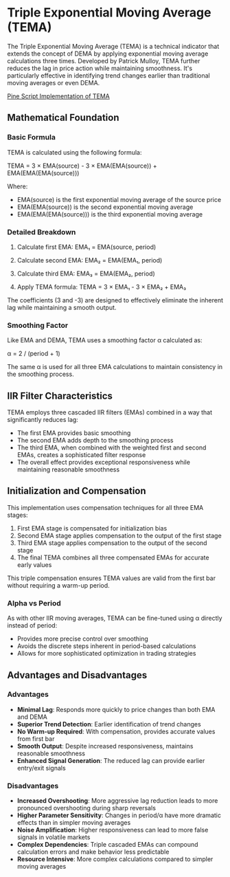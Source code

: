 # Triple Exponential Moving Average (TEMA)

The Triple Exponential Moving Average (TEMA) is a technical indicator that extends the concept of DEMA by applying exponential moving average calculations three times. Developed by Patrick Mulloy, TEMA further reduces the lag in price action while maintaining smoothness. It's particularly effective in identifying trend changes earlier than traditional moving averages or even DEMA.

[Pine Script Implementation of TEMA](https://github.com/mihakralj/pinescript/blob/main/indicators/trends/tema.pine)

## Mathematical Foundation

### Basic Formula

TEMA is calculated using the following formula:

TEMA = 3 × EMA(source) - 3 × EMA(EMA(source)) + EMA(EMA(EMA(source)))

Where:
- EMA(source) is the first exponential moving average of the source price
- EMA(EMA(source)) is the second exponential moving average
- EMA(EMA(EMA(source))) is the third exponential moving average

### Detailed Breakdown

1. Calculate first EMA:
   EMA₁ = EMA(source, period)

2. Calculate second EMA:
   EMA₂ = EMA(EMA₁, period)

3. Calculate third EMA:
   EMA₃ = EMA(EMA₂, period)

4. Apply TEMA formula:
   TEMA = 3 × EMA₁ - 3 × EMA₂ + EMA₃

The coefficients (3 and -3) are designed to effectively eliminate the inherent lag while maintaining a smooth output.

### Smoothing Factor

Like EMA and DEMA, TEMA uses a smoothing factor α calculated as:

α = 2 / (period + 1)

The same α is used for all three EMA calculations to maintain consistency in the smoothing process.

## IIR Filter Characteristics

TEMA employs three cascaded IIR filters (EMAs) combined in a way that significantly reduces lag:

- The first EMA provides basic smoothing
- The second EMA adds depth to the smoothing process
- The third EMA, when combined with the weighted first and second EMAs, creates a sophisticated filter response
- The overall effect provides exceptional responsiveness while maintaining reasonable smoothness

## Initialization and Compensation

This implementation uses compensation techniques for all three EMA stages:

1. First EMA stage is compensated for initialization bias
2. Second EMA stage applies compensation to the output of the first stage
3. Third EMA stage applies compensation to the output of the second stage
4. The final TEMA combines all three compensated EMAs for accurate early values

This triple compensation ensures TEMA values are valid from the first bar without requiring a warm-up period.

### Alpha vs Period

As with other IIR moving averages, TEMA can be fine-tuned using α directly instead of period:
- Provides more precise control over smoothing
- Avoids the discrete steps inherent in period-based calculations
- Allows for more sophisticated optimization in trading strategies

## Advantages and Disadvantages

### Advantages

- **Minimal Lag**: Responds more quickly to price changes than both EMA and DEMA
- **Superior Trend Detection**: Earlier identification of trend changes
- **No Warm-up Required**: With compensation, provides accurate values from first bar
- **Smooth Output**: Despite increased responsiveness, maintains reasonable smoothness
- **Enhanced Signal Generation**: The reduced lag can provide earlier entry/exit signals

### Disadvantages

- **Increased Overshooting**: More aggressive lag reduction leads to more pronounced overshooting during sharp reversals
- **Higher Parameter Sensitivity**: Changes in period/α have more dramatic effects than in simpler moving averages
- **Noise Amplification**: Higher responsiveness can lead to more false signals in volatile markets
- **Complex Dependencies**: Triple cascaded EMAs can compound calculation errors and make behavior less predictable
- **Resource Intensive**: More complex calculations compared to simpler moving averages
